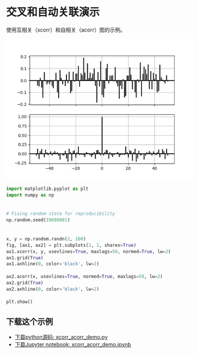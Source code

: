 # 交叉和自动关联演示

使用互相关（xcorr）和自相关（acorr）图的示例。

![交叉和自动关联演示图例](/static/images/gallery/sphx_glr_xcorr_acorr_demo_001.png)

```python
import matplotlib.pyplot as plt
import numpy as np


# Fixing random state for reproducibility
np.random.seed(19680801)


x, y = np.random.randn(2, 100)
fig, [ax1, ax2] = plt.subplots(2, 1, sharex=True)
ax1.xcorr(x, y, usevlines=True, maxlags=50, normed=True, lw=2)
ax1.grid(True)
ax1.axhline(0, color='black', lw=2)

ax2.acorr(x, usevlines=True, normed=True, maxlags=50, lw=2)
ax2.grid(True)
ax2.axhline(0, color='black', lw=2)

plt.show()
```

## 下载这个示例

- [下载python源码: xcorr_acorr_demo.py](https://matplotlib.org/_downloads/xcorr_acorr_demo.py)
- [下载Jupyter notebook: xcorr_acorr_demo.ipynb](https://matplotlib.org/_downloads/xcorr_acorr_demo.ipynb)